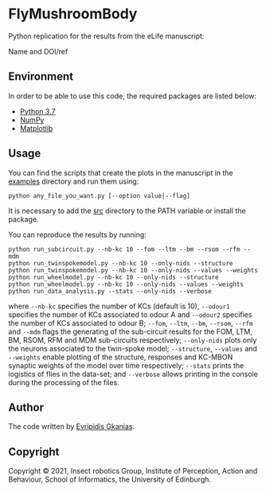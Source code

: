 # FlyMushroomBody

Python replication for the results from the eLife manuscript:

Name and DOI/ref

## Environment

In order to be able to use this code, the required packages are listed below:
* [Python 3.7](https://www.python.org/downloads/release/python-370/)
* [NumPy](https://numpy.org/)
* [Matplotlib](https://matplotlib.org/)

## Usage

You can find the scripts that create the plots in the manuscript
in the [examples](examples) directory and run them using: 
```commandline
python any_file_you_want.py [--option value|--flag]
```
It is necessary to add the [src](src) directory to the PATH variable or
install the package.

You can reproduce the results by running:
```commandline
python run_subcircuit.py --nb-kc 10 --fom --ltm --bm --rsom --rfm --mdm
python run_twinspokemodel.py --nb-kc 10 --only-nids --structure
python run_twinspokemodel.py --nb-kc 10 --only-nids --values --weights
python run_wheelmodel.py --nb-kc 10 --only-nids --structure
python run_wheelmodel.py --nb-kc 10 --only-nids --values --weights
python run_data_analysis.py --stats --only-nids --verbose
```
where `--nb-kc` specifies the number of KCs (default is 10), `--odour1` specifies the
number of KCs associated to odour A and `--odour2` specifies the number of KCs
associated to odour B; `--fom`, `--ltm`, `--bm`, `--rsom`, `--rfm` and `--mdm` flags
the generating of the sub-circuit results for the FOM, LTM, BM, RSOM, RFM and MDM
sub-circuits respectively; `--only-nids` plots only the neurons associated to the
twin-spoke model; `--structure`, `--values` and `--weights` enable plotting of the
structure, responses and KC-MBON synaptic weights of the model over time respectively;
`--stats` prints the logistics of flies in the data-set; and `--verbose` allows
printing in the console during the processing of the files.

## Author

The code written by [Evripidis Gkanias](https://evgkanias.github.io/).

## Copyright

Copyright &copy; 2021, Insect robotics Group, Institute of Perception,
Action and Behaviour, School of Informatics, the University of Edinburgh.
